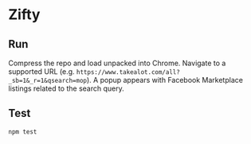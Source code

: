 # Zifty

## Run

Compress the repo and load unpacked into Chrome. Navigate to a supported URL (e.g. `https://www.takealot.com/all?_sb=1&_r=1&qsearch=mop`). A popup appears with Facebook Marketplace listings related to the search query.

## Test

`npm test`
